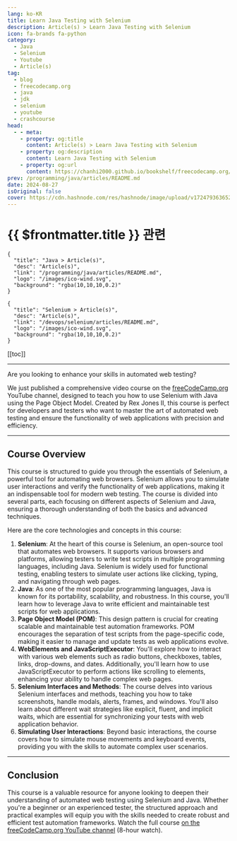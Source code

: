 ```yaml
---
lang: ko-KR
title: Learn Java Testing with Selenium
description: Article(s) > Learn Java Testing with Selenium
icon: fa-brands fa-python
category: 
  - Java
  - Selenium
  - Youtube
  - Article(s)
tag: 
  - blog
  - freecodecamp.org
  - java
  - jdk
  - selenium
  - youtube
  - crashcourse
head:
  - - meta:
    - property: og:title
      content: Article(s) > Learn Java Testing with Selenium
    - property: og:description
      content: Learn Java Testing with Selenium
    - property: og:url
      content: https://chanhi2000.github.io/bookshelf/freecodecamp.org/learn-java-testing-with-selenium.html
prev: /programming/java/articles/README.md
date: 2024-08-27
isOriginal: false
cover: https://cdn.hashnode.com/res/hashnode/image/upload/v1724793636526/bd2fbf2d-1e0f-4a33-a77f-c8314d71330c.png
---
```


# {{ $frontmatter.title }} 관련

```component VPCard
{
  "title": "Java > Article(s)",
  "desc": "Article(s)",
  "link": "/programming/java/articles/README.md",
  "logo": "/images/ico-wind.svg",
  "background": "rgba(10,10,10,0.2)"
}
```

```component VPCard
{
  "title": "Selenium > Article(s)",
  "desc": "Article(s)",
  "link": "/devops/selenium/articles/README.md",
  "logo": "/images/ico-wind.svg",
  "background": "rgba(10,10,10,0.2)"
}
```

[[toc]]

---

<SiteInfo
  name="Learn Java Testing with Selenium"
  desc="Are you looking to enhance your skills in automated web testing? We just published a comprehensive video course on the freeCodeCamp.org YouTube channel, designed to teach you how to use Selenium with Java using the Page Object Model. Created by Rex J..."
  url="https://freecodecamp.org/news/learn-java-testing-with-selenium/"
  logo="https://cdn.freecodecamp.org/universal/favicons/favicon.ico"
  preview="https://cdn.hashnode.com/res/hashnode/image/upload/v1724793636526/bd2fbf2d-1e0f-4a33-a77f-c8314d71330c.png"/>

Are you looking to enhance your skills in automated web testing?

We just published a comprehensive video course on the [<FontIcon icon="fa-brands fa-free-code-camp"/>freeCodeCamp.org](http://freeCodeCamp.org) YouTube channel, designed to teach you how to use Selenium with Java using the Page Object Model. Created by Rex Jones II, this course is perfect for developers and testers who want to master the art of automated web testing and ensure the functionality of web applications with precision and efficiency.

---

## Course Overview

This course is structured to guide you through the essentials of Selenium, a powerful tool for automating web browsers. Selenium allows you to simulate user interactions and verify the functionality of web applications, making it an indispensable tool for modern web testing. The course is divided into several parts, each focusing on different aspects of Selenium and Java, ensuring a thorough understanding of both the basics and advanced techniques.

Here are the core technologies and concepts in this course:

1. **Selenium**: At the heart of this course is Selenium, an open-source tool that automates web browsers. It supports various browsers and platforms, allowing testers to write test scripts in multiple programming languages, including Java. Selenium is widely used for functional testing, enabling testers to simulate user actions like clicking, typing, and navigating through web pages.
2. **Java**: As one of the most popular programming languages, Java is known for its portability, scalability, and robustness. In this course, you'll learn how to leverage Java to write efficient and maintainable test scripts for web applications.
3. **Page Object Model (POM)**: This design pattern is crucial for creating scalable and maintainable test automation frameworks. POM encourages the separation of test scripts from the page-specific code, making it easier to manage and update tests as web applications evolve.
4. **WebElements and JavaScriptExecutor**: You'll explore how to interact with various web elements such as radio buttons, checkboxes, tables, links, drop-downs, and dates. Additionally, you'll learn how to use JavaScriptExecutor to perform actions like scrolling to elements, enhancing your ability to handle complex web pages.
5. **Selenium Interfaces and Methods**: The course delves into various Selenium interfaces and methods, teaching you how to take screenshots, handle modals, alerts, frames, and windows. You'll also learn about different wait strategies like explicit, fluent, and implicit waits, which are essential for synchronizing your tests with web application behavior.
6. **Simulating User Interactions**: Beyond basic interactions, the course covers how to simulate mouse movements and keyboard events, providing you with the skills to automate complex user scenarios.

---

## Conclusion

This course is a valuable resource for anyone looking to deepen their understanding of automated web testing using Selenium and Java. Whether you're a beginner or an experienced tester, the structured approach and practical examples will equip you with the skills needed to create robust and efficient test automation frameworks. Watch the full course [<FontIcon icon="fa-brands fa-youtube"/>on the freeCodeCamp.org YouTube channel](https://youtu.be/QQliGCtqD2w) (8-hour watch).

<VidStack src="youtube/QQliGCtqD2w" />

